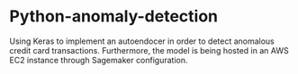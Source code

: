 # Python-anomaly-detection

Using Keras to implement an autoendocer in order to detect anomalous credit card transactions. Furthermore, the model is being hosted in an AWS EC2 instance through Sagemaker configuration.
